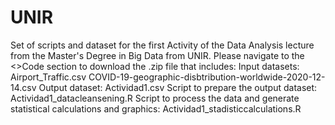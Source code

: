 # UNIR
Set of scripts and dataset for the first Activity of the Data Analysis lecture from the Master's Degree in Big Data from UNIR.
Please navigate to the <>Code section to download the .zip file that includes:
  Input datasets:
        Airport_Traffic.csv
        COVID-19-geographic-disbtribution-worldwide-2020-12-14.csv
  Output dataset:
        Actividad1.csv
  Script to prepare the output dataset:
        Actividad1_datacleansening.R
  Script to process the data and generate statistical calculations and graphics:
        Actividad1_stadisticcalculations.R
